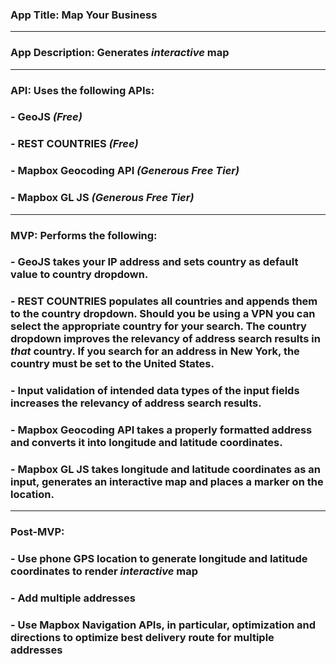 ### App Title: Map Your Business
---
### App Description: Generates *interactive* map
---
### API: Uses the following APIs:
### - GeoJS *(Free)*
### - REST COUNTRIES *(Free)* 
### - Mapbox Geocoding API *(Generous Free Tier)*
### - Mapbox GL JS *(Generous Free Tier)*
---
### MVP: Performs the following:
### - GeoJS takes your IP address and sets country as default value to country dropdown.
### - REST COUNTRIES populates all countries and appends them to the country dropdown. Should you be using a VPN you can select the appropriate country for your search. The country dropdown improves the relevancy of address search results in *that* country. If you search for an address in New York, the country **must** be set to the United States. 
### - Input validation of intended data types of the input fields increases the relevancy of address search results.
### - Mapbox Geocoding API takes a properly formatted address and converts it into longitude and latitude coordinates. 
### - Mapbox GL JS takes longitude and latitude coordinates as an input, generates an interactive map and places a marker on the location.
---
### Post-MVP: 
### - Use phone GPS location to generate longitude and latitude coordinates to render *interactive* map
### - Add multiple addresses 
### - Use Mapbox Navigation APIs, in particular, optimization and directions to optimize best delivery route for multiple addresses
